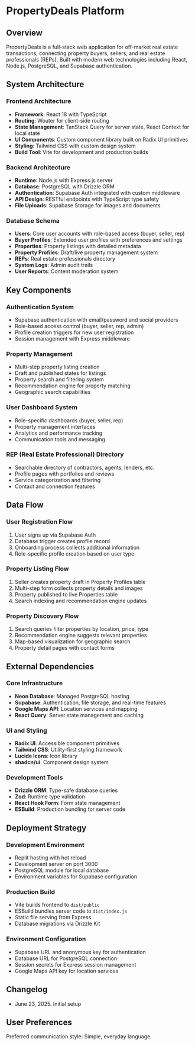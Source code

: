 # PropertyDeals Platform

## Overview
PropertyDeals is a full-stack web application for off-market real estate transactions, connecting property buyers, sellers, and real estate professionals (REPs). Built with modern web technologies including React, Node.js, PostgreSQL, and Supabase authentication.

## System Architecture

### Frontend Architecture
- **Framework**: React 18 with TypeScript
- **Routing**: Wouter for client-side routing
- **State Management**: TanStack Query for server state, React Context for local state
- **UI Components**: Custom component library built on Radix UI primitives
- **Styling**: Tailwind CSS with custom design system
- **Build Tool**: Vite for development and production builds

### Backend Architecture
- **Runtime**: Node.js with Express.js server
- **Database**: PostgreSQL with Drizzle ORM
- **Authentication**: Supabase Auth integrated with custom middleware
- **API Design**: RESTful endpoints with TypeScript type safety
- **File Uploads**: Supabase Storage for images and documents

### Database Schema
- **Users**: Core user accounts with role-based access (buyer, seller, rep)
- **Buyer Profiles**: Extended user profiles with preferences and settings
- **Properties**: Property listings with detailed metadata
- **Property Profiles**: Draft/live property management system
- **REPs**: Real estate professionals directory
- **System Logs**: Admin audit trails
- **User Reports**: Content moderation system

## Key Components

### Authentication System
- Supabase authentication with email/password and social providers
- Role-based access control (buyer, seller, rep, admin)
- Profile creation triggers for new user registration
- Session management with Express middleware

### Property Management
- Multi-step property listing creation
- Draft and published states for listings
- Property search and filtering system
- Recommendation engine for property matching
- Geographic search capabilities

### User Dashboard System
- Role-specific dashboards (buyer, seller, rep)
- Property management interfaces
- Analytics and performance tracking
- Communication tools and messaging

### REP (Real Estate Professional) Directory
- Searchable directory of contractors, agents, lenders, etc.
- Profile pages with portfolios and reviews
- Service categorization and filtering
- Contact and connection features

## Data Flow

### User Registration Flow
1. User signs up via Supabase Auth
2. Database trigger creates profile record
3. Onboarding process collects additional information
4. Role-specific profile creation based on user type

### Property Listing Flow
1. Seller creates property draft in Property Profiles table
2. Multi-step form collects property details and images
3. Property published to live Properties table
4. Search indexing and recommendation engine updates

### Property Discovery Flow
1. Search queries filter properties by location, price, type
2. Recommendation engine suggests relevant properties
3. Map-based visualization for geographic search
4. Property detail pages with contact forms

## External Dependencies

### Core Infrastructure
- **Neon Database**: Managed PostgreSQL hosting
- **Supabase**: Authentication, file storage, and real-time features
- **Google Maps API**: Location services and mapping
- **React Query**: Server state management and caching

### UI and Styling
- **Radix UI**: Accessible component primitives
- **Tailwind CSS**: Utility-first styling framework
- **Lucide Icons**: Icon library
- **shadcn/ui**: Component design system

### Development Tools
- **Drizzle ORM**: Type-safe database queries
- **Zod**: Runtime type validation
- **React Hook Form**: Form state management
- **ESBuild**: Production bundling for server code

## Deployment Strategy

### Development Environment
- Replit hosting with hot reload
- Development server on port 3000
- PostgreSQL module for local database
- Environment variables for Supabase configuration

### Production Build
- Vite builds frontend to `dist/public`
- ESBuild bundles server code to `dist/index.js`
- Static file serving from Express
- Database migrations via Drizzle Kit

### Environment Configuration
- Supabase URL and anonymous key for authentication
- Database URL for PostgreSQL connection
- Session secrets for Express session management
- Google Maps API key for location services

## Changelog
- June 23, 2025. Initial setup

## User Preferences
Preferred communication style: Simple, everyday language.